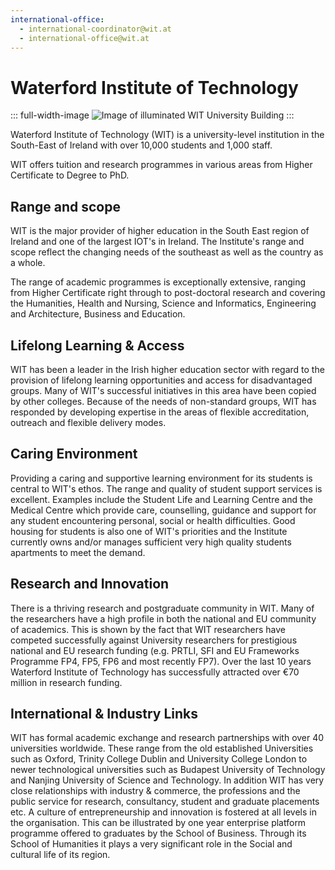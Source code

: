 ```yaml
---
international-office:
  - international-coordinator@wit.at
  - international-office@wit.at
---
```


# Waterford Institute of Technology

::: full-width-image
![Image of illuminated WIT University Building](https://www.wit.ie/images/uploads/About_Pics/WIT_front.JPG "Waterford Institute of Technology (WIT)")
:::

Waterford Institute of Technology (WIT) is a university-level institution in the South-East of Ireland with over 10,000 students and 1,000 staff.

WIT offers tuition and research programmes in various areas from Higher Certificate to Degree to PhD.

<!-- more -->

## Range and scope

WIT is the major provider of higher education in the South East region of Ireland and one of the largest IOT's in Ireland. The Institute's range and scope reflect the changing needs of the southeast as well as the country as a whole.

The range of academic programmes is exceptionally extensive, ranging from Higher Certificate right through to post-doctoral research and covering the Humanities, Health and Nursing, Science and Informatics, Engineering and Architecture, Business and Education.

## Lifelong Learning & Access

WIT has been a leader in the Irish higher education sector with regard to the provision of lifelong learning opportunities and access for disadvantaged groups. Many of WIT's successful initiatives in this area have been copied by other colleges. Because of the needs of non-standard groups, WIT has responded by developing expertise in the areas of flexible accreditation, outreach and flexible delivery modes.

## Caring Environment

Providing a caring and supportive learning environment for its students is central to WIT's ethos. The range and quality of student support services is excellent. Examples include the Student Life and Learning Centre and the Medical Centre which provide care, counselling, guidance and support for any student encountering personal, social or health difficulties. Good housing for students is also one of WIT's priorities and the Institute currently owns and/or manages sufficient very high quality students apartments to meet the demand.

## Research and Innovation

There is a thriving research and postgraduate community in WIT. Many of the researchers have a high profile in both the national and EU community of academics. This is shown by the fact that WIT researchers have competed successfully against University researchers for prestigious national and EU research funding (e.g. PRTLI, SFI and EU Frameworks Programme FP4, FP5, FP6 and most recently FP7). Over the last 10 years Waterford Institute of Technology has successfully attracted over €70 million in research funding.

## International & Industry Links

WIT has formal academic exchange and research partnerships with over 40 universities worldwide. These range from the old established Universities such as Oxford, Trinity College Dublin and University College London to newer technological universities such as Budapest University of Technology and Nanjing University of Science and Technology. In addition WIT has very close relationships with industry & commerce, the professions and the public service for research, consultancy, student and graduate placements etc. A culture of entrepreneurship and innovation is fostered at all levels in the organisation. This can be illustrated by one year enterprise platform programme offered to graduates by the School of Business. Through its School of Humanities it plays a very significant role in the Social and cultural life of its region.
